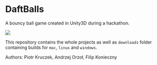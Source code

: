 # DaftBalls

A bouncy ball game created in Unity3D during a hackathon.

![](https://github.com/daftcode/DaftBalls/blob/master/DaftBalls.gif)

This repository contains the whole projects as well as ```downloads``` folder containing builds for ```mac```, ```linux``` and ```windows```.


Authors: Piotr Kruczek, Andrzej Orzoł, Filip Konieczny
